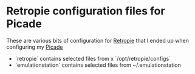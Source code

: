 # Retropie configuration files for Picade

These are various bits of configuration for [Retropie](https://retropie.org.uk) that I ended up when configuring my [Picade](https://shop.pimoroni.com/products/picade?variant=29210087489619)

   * ´retropie´ contains selected files from x ´/opt/retropie/configs´
   * ´emulationstation´ contains selected files from ~/.emulationstation
 
